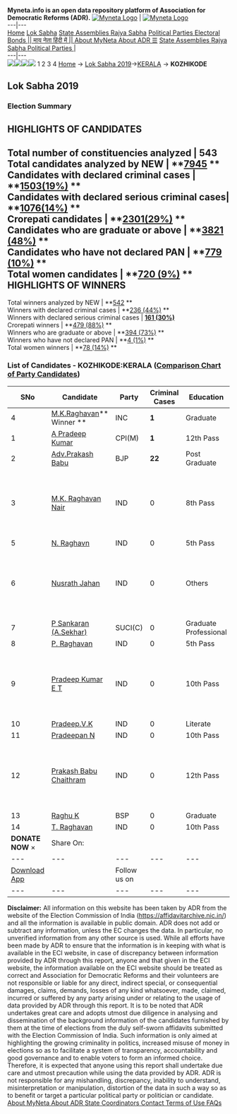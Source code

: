 **Myneta.info is an open data repository platform of Association for Democratic Reforms (ADR).**
[![Myneta Logo](https://www.myneta.info/lib/img/myneta-logo.png)](https://www.myneta.info/) | [![Myneta Logo](https://www.myneta.info/lib/img/adr-logo.png)](https://adrindia.org)  
---|---  
[Home](https://www.myneta.info/) [Lok Sabha](https://www.myneta.info/#ls "Lok Sabha") [ State Assemblies ](https://www.myneta.info/#sa "State Assemblies") [Rajya Sabha](https://www.myneta.info/#rs "Rajya Sabha") [Political Parties ](https://www.myneta.info/party "Political Parties") [ Electoral Bonds ](https://www.myneta.info/electoral_bonds "Electoral Bonds") [ || माय नेता हिंदी में || ](https://translate.google.co.in/translate?prev=hp&hl=en&js=y&u=www.myneta.info&sl=en&tl=hi&history_state0=) [ About MyNeta ](https://adrindia.org/content/about-myneta) [ About ADR ](https://adrindia.org/about-adr/who-we-are) [☰](javascript:void\(0\))
[ State Assemblies ](https://www.myneta.info/#sa "State Assemblies") [ Rajya Sabha ](https://www.myneta.info/#rs "Rajya Sabha") [ Political Parties ](https://www.myneta.info/party "Political Parties")
|   
---|---  
![](https://www.myneta.info/lib/img/banner/banner-1.png)![](https://www.myneta.info/lib/img/banner/banner-2.png)![](https://www.myneta.info/lib/img/banner/banner-3.png)![](https://www.myneta.info/lib/img/banner/banner-4.png)
1  2  3  4 
[Home](https://www.myneta.info/) → [Lok Sabha 2019](https://www.myneta.info/LokSabha2019/)→[KERALA](https://www.myneta.info/LokSabha2019/index.php?action=show_constituencies&state_id=44) → **KOZHIKODE**
### 
## Lok Sabha 2019
###  Election Summary 
HIGHLIGHTS OF CANDIDATES  
---  
Total number of constituencies analyzed |  543   
Total candidates analyzed by NEW | **[7945](https://www.myneta.info/LokSabha2019/index.php?action=summary&subAction=candidates_analyzed&sort=candidate#summary) **  
Candidates with declared criminal cases | **[1503(19%)](https://www.myneta.info/LokSabha2019/index.php?action=summary&subAction=crime&sort=candidate#summary) **  
Candidates with declared serious criminal cases| **[1076(14%)](https://www.myneta.info/LokSabha2019/index.php?action=summary&subAction=serious_crime&sort=candidate#summary) **  
Crorepati candidates | **[2301(29%)](https://www.myneta.info/LokSabha2019/index.php?action=summary&subAction=crorepati&sort=candidate#summary) **  
Candidates who are graduate or above | **[3821 (48%)](https://www.myneta.info/LokSabha2019/index.php?action=summary&subAction=education&sort=candidate#summary) **  
Candidates who have not declared PAN | **[779 (10%)](https://www.myneta.info/LokSabha2019/index.php?action=summary&subAction=without_pan&sort=candidate#summary) **  
Total women candidates | **[720 (9%)](https://www.myneta.info/LokSabha2019/index.php?action=summary&subAction=women_candidate&sort=candidate#summary) **  
HIGHLIGHTS OF WINNERS  
---  
Total winners analyzed by NEW | **[542](https://www.myneta.info/LokSabha2019/index.php?action=summary&subAction=winner_analyzed&sort=candidate#summary) **  
Winners with declared criminal cases | **[236 (44%)](https://www.myneta.info/LokSabha2019/index.php?action=summary&subAction=winner_crime&sort=candidate#summary) **  
Winners with declared serious criminal cases | **[161 (30%)](https://www.myneta.info/LokSabha2019/index.php?action=summary&subAction=winner_serious_crime&sort=candidate#summary)**  
Crorepati winners | **[479 (88%)](https://www.myneta.info/LokSabha2019/index.php?action=summary&subAction=winner_crorepati&sort=candidate#summary) **  
Winners who are graduate or above | **[394 (73%)](https://www.myneta.info/LokSabha2019/index.php?action=summary&subAction=winner_education&sort=candidate#summary) **  
Winners who have not declared PAN | **[4 (1%)](https://www.myneta.info/LokSabha2019/index.php?action=summary&subAction=winner_without_pan&sort=candidate#summary) **  
Total women winners | **[78 (14%)](https://www.myneta.info/LokSabha2019/index.php?action=summary&subAction=winner_women&sort=candidate#summary) **  
### List of Candidates - KOZHIKODE:KERALA ([Comparison Chart of Party Candidates](https://www.myneta.info/LokSabha2019/comparisonchart.php?constituency_id=635))
SNo | Candidate| Party| Criminal Cases| Education| Age| Total Assets| Liabilities  
---|---|---|---|---|---|---|---  
4  | [M.K.Raghavan](https://www.myneta.info/LokSabha2019/candidate.php?candidate_id=9217)** Winner ** | INC | **1** | Graduate| 66 | Rs 1,25,02,009 ~ 1 Crore+ | Rs 31,74,805 ~ 31 Lacs+  
1  | [A Pradeep Kumar](https://www.myneta.info/LokSabha2019/candidate.php?candidate_id=9218) | CPI(M) | **1** | 12th Pass| 55 | Rs 1,19,15,342 ~ 1 Crore+ | Rs 20,79,872 ~ 20 Lacs+  
2  | [Adv.Prakash Babu](https://www.myneta.info/LokSabha2019/candidate.php?candidate_id=9228) | BJP | **22** | Post Graduate| 39 | Rs 35,24,377 ~ 35 Lacs+ | Rs 3,43,064 ~ 3 Lacs+  
3  | [M.K. Raghavan Nair](https://www.myneta.info/LokSabha2019/candidate.php?candidate_id=9221) | IND | 0 | 8th Pass| 65 | ![](https://myneta.info/image_v2.php?myneta_folder=LokSabha2019&candidate_id=9221&col=ta) | ![](https://myneta.info/image_v2.php?myneta_folder=LokSabha2019&candidate_id=9221&col=lia)  
5  | [N. Raghavn](https://www.myneta.info/LokSabha2019/candidate.php?candidate_id=9223) | IND | 0 | 5th Pass| 74 | Rs 15,23,300 ~ 15 Lacs+ | Rs 8,00,000 ~ 8 Lacs+  
6  | [Nusrath Jahan](https://www.myneta.info/LokSabha2019/candidate.php?candidate_id=9216) | IND | 0 | Others| 51 | ![](https://myneta.info/image_v2.php?myneta_folder=LokSabha2019&candidate_id=9216&col=ta) | ![](https://myneta.info/image_v2.php?myneta_folder=LokSabha2019&candidate_id=9216&col=lia)  
7  | [P Sankaran (A.Sekhar)](https://www.myneta.info/LokSabha2019/candidate.php?candidate_id=9219) | SUCI(C) | 0 | Graduate Professional| 69 | Rs 1,08,85,015 ~ 1 Crore+ | Rs 2,00,000 ~ 2 Lacs+  
8  | [P. Raghavan](https://www.myneta.info/LokSabha2019/candidate.php?candidate_id=9224) | IND | 0 | 5th Pass| 68 | Rs 4,83,000 ~ 4 Lacs+ | Rs 0 ~   
9  | [Pradeep Kumar E T](https://www.myneta.info/LokSabha2019/candidate.php?candidate_id=9225) | IND | 0 | 10th Pass| 53 | ![](https://myneta.info/image_v2.php?myneta_folder=LokSabha2019&candidate_id=9225&col=ta) | ![](https://myneta.info/image_v2.php?myneta_folder=LokSabha2019&candidate_id=9225&col=lia)  
10  | [Pradeep.V.K](https://www.myneta.info/LokSabha2019/candidate.php?candidate_id=10363) | IND | 0 | Literate| 45 | Rs 3,07,000 ~ 3 Lacs+ | Rs 0 ~   
11  | [Pradeepan N](https://www.myneta.info/LokSabha2019/candidate.php?candidate_id=9229) | IND | 0 | 10th Pass| 47 | Rs 7,06,000 ~ 7 Lacs+ | Rs 0 ~   
12  | [Prakash Babu Chaithram](https://www.myneta.info/LokSabha2019/candidate.php?candidate_id=9222) | IND | 0 | 12th Pass| 53 | ![](https://myneta.info/image_v2.php?myneta_folder=LokSabha2019&candidate_id=9222&col=ta) | ![](https://myneta.info/image_v2.php?myneta_folder=LokSabha2019&candidate_id=9222&col=lia)  
13  | [Raghu K](https://www.myneta.info/LokSabha2019/candidate.php?candidate_id=9220) | BSP | 0 | Graduate| 62 | Rs 55,70,000 ~ 55 Lacs+ | Rs 10,00,000 ~ 10 Lacs+  
14  | [T. Raghavan](https://www.myneta.info/LokSabha2019/candidate.php?candidate_id=9227) | IND | 0 | 10th Pass| 57 | Rs 25,63,000 ~ 25 Lacs+ | Rs 4,33,000 ~ 4 Lacs+  
|  **DONATE NOW** × |  Share On:  | [](https://api.whatsapp.com/send?text=https%3A%2F%2Fmyneta.info%2Fpunjab2022%2Findex.php%3Faction%3Dshow_constituencies%26state_id%3D19) | [](https://www.facebook.com/sharer/sharer.php?u=https%3A%2F%2Fmyneta.info%2Fpunjab2022%2Findex.php%3Faction%3Dshow_constituencies%26state_id%3D19) | [](https://twitter.com/share?url=https%3A%2F%2Fmyneta.info%2Fpunjab2022%2Findex.php%3Faction%3Dshow_constituencies%26state_id%3D19)  
---|---|---|---|---  
| [ Download App ](https://play.google.com/store/apps/details?id=com.webrosoft.myneta1&pcampaignid=pcampaignidMKT-Other-global-all-co-prtnr-py-PartBadge-Mar2515-1) | [](https://play.google.com/store/apps/details?id=com.webrosoft.myneta1&pcampaignid=pcampaignidMKT-Other-global-all-co-prtnr-py-PartBadge-Mar2515-1) |  Follow us on  | [](https://www.facebook.com/adrindia.org/) | [](https://twitter.com/adrspeaks) | [](https://groups.google.com/g/national-election-watch?hl=en&pli=1) | [](https://www.instagram.com/adrspeaks/) | [](https://www.youtube.com/user/adrspeaks) | [](https://sharechat.com/profile/adrspeaks)  
---|---|---|---|---|---|---|---|---  
**Disclaimer:** All information on this website has been taken by ADR from the website of the Election Commission of India (https://affidavitarchive.nic.in/) and all the information is available in public domain. ADR does not add or subtract any information, unless the EC changes the data. In particular, no unverified information from any other source is used. While all efforts have been made by ADR to ensure that the information is in keeping with what is available in the ECI website, in case of discrepancy between information provided by ADR through this report, anyone and that given in the ECI website, the information available on the ECI website should be treated as correct and Association for Democratic Reforms and their volunteers are not responsible or liable for any direct, indirect special, or consequential damages, claims, demands, losses of any kind whatsoever, made, claimed, incurred or suffered by any party arising under or relating to the usage of data provided by ADR through this report. It is to be noted that ADR undertakes great care and adopts utmost due diligence in analysing and dissemination of the background information of the candidates furnished by them at the time of elections from the duly self-sworn affidavits submitted with the Election Commission of India. Such information is only aimed at highlighting the growing criminality in politics, increased misuse of money in elections so as to facilitate a system of transparency, accountability and good governance and to enable voters to form an informed choice. Therefore, it is expected that anyone using this report shall undertake due care and utmost precaution while using the data provided by ADR. ADR is not responsible for any mishandling, discrepancy, inability to understand, misinterpretation or manipulation, distortion of the data in such a way so as to benefit or target a particular political party or politician or candidate. 
[ About MyNeta ](https://adrindia.org/content/about-myneta) [ About ADR ](https://adrindia.org/about-adr/who-we-are) [ State Coordinators ](https://adrindia.org/about-adr/state-coordinators) [ Contact ](https://adrindia.org/contact-us) [ Terms of Use ](https://adrindia.org/content/adr-terms-use) [ FAQs ](https://adrindia.org/content/faqs)
